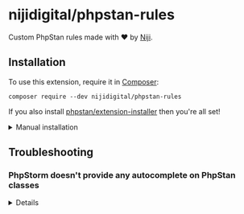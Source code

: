 # nijidigital/phpstan-rules

Custom PhpStan rules made with ❤️ by [Niji](https://www.niji.fr).

## Installation

To use this extension, require it in [Composer](https://getcomposer.org/):

```shell
composer require --dev nijidigital/phpstan-rules
```

If you also install [phpstan/extension-installer](https://github.com/phpstan/extension-installer) then you're all set!

<details>
  <summary>Manual installation</summary>

If you don't want to use `phpstan/extension-installer`, include phpstan.neon in your project's PHPStan config:

```
includes:
    - vendor/nijidigital/phpstan-rules/phpstan.neon
```
</details>

## Troubleshooting

### PhpStorm doesn't provide any autocomplete on PhpStan classes

<details>
    Taken from [this blog](https://blog.bitexpert.de/blog/phpstorm_phpstan_wsl2_issue) :

    1. Copy the file `vendor/phpstan/phpstan/phpstan.phar` to a local folder of your choice, ie : `C:\php_include_path`.
    2. In PhpStorm, go to File | Settings | PHP and add your newly created folder to the include path.

</details>
